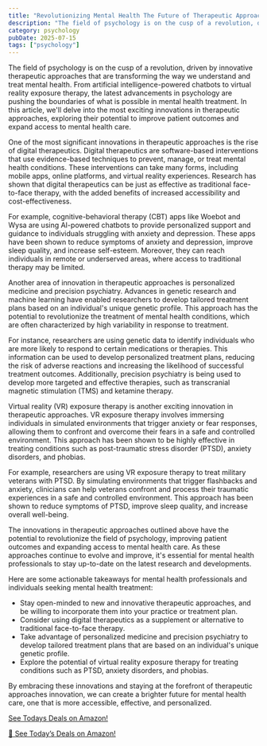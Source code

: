 ```yaml
---
title: "Revolutionizing Mental Health The Future of Therapeutic Approaches Innovation"
description: "The field of psychology is on the cusp of a revolution, driven by innovative therapeutic approaches that are transforming the way we understand and tr..."
category: psychology
pubDate: 2025-07-15
tags: ["psychology"]
---
```


The field of psychology is on the cusp of a revolution, driven by innovative therapeutic approaches that are transforming the way we understand and treat mental health. From artificial intelligence-powered chatbots to virtual reality exposure therapy, the latest advancements in psychology are pushing the boundaries of what is possible in mental health treatment. In this article, we'll delve into the most exciting innovations in therapeutic approaches, exploring their potential to improve patient outcomes and expand access to mental health care.

One of the most significant innovations in therapeutic approaches is the rise of digital therapeutics. Digital therapeutics are software-based interventions that use evidence-based techniques to prevent, manage, or treat mental health conditions. These interventions can take many forms, including mobile apps, online platforms, and virtual reality experiences. Research has shown that digital therapeutics can be just as effective as traditional face-to-face therapy, with the added benefits of increased accessibility and cost-effectiveness.

For example, cognitive-behavioral therapy (CBT) apps like Woebot and Wysa are using AI-powered chatbots to provide personalized support and guidance to individuals struggling with anxiety and depression. These apps have been shown to reduce symptoms of anxiety and depression, improve sleep quality, and increase self-esteem. Moreover, they can reach individuals in remote or underserved areas, where access to traditional therapy may be limited.

Another area of innovation in therapeutic approaches is personalized medicine and precision psychiatry. Advances in genetic research and machine learning have enabled researchers to develop tailored treatment plans based on an individual's unique genetic profile. This approach has the potential to revolutionize the treatment of mental health conditions, which are often characterized by high variability in response to treatment.

For instance, researchers are using genetic data to identify individuals who are more likely to respond to certain medications or therapies. This information can be used to develop personalized treatment plans, reducing the risk of adverse reactions and increasing the likelihood of successful treatment outcomes. Additionally, precision psychiatry is being used to develop more targeted and effective therapies, such as transcranial magnetic stimulation (TMS) and ketamine therapy.

Virtual reality (VR) exposure therapy is another exciting innovation in therapeutic approaches. VR exposure therapy involves immersing individuals in simulated environments that trigger anxiety or fear responses, allowing them to confront and overcome their fears in a safe and controlled environment. This approach has been shown to be highly effective in treating conditions such as post-traumatic stress disorder (PTSD), anxiety disorders, and phobias.

For example, researchers are using VR exposure therapy to treat military veterans with PTSD. By simulating environments that trigger flashbacks and anxiety, clinicians can help veterans confront and process their traumatic experiences in a safe and controlled environment. This approach has been shown to reduce symptoms of PTSD, improve sleep quality, and increase overall well-being.

The innovations in therapeutic approaches outlined above have the potential to revolutionize the field of psychology, improving patient outcomes and expanding access to mental health care. As these approaches continue to evolve and improve, it's essential for mental health professionals to stay up-to-date on the latest research and developments.

Here are some actionable takeaways for mental health professionals and individuals seeking mental health treatment:

* Stay open-minded to new and innovative therapeutic approaches, and be willing to incorporate them into your practice or treatment plan.
* Consider using digital therapeutics as a supplement or alternative to traditional face-to-face therapy.
* Take advantage of personalized medicine and precision psychiatry to develop tailored treatment plans that are based on an individual's unique genetic profile.
* Explore the potential of virtual reality exposure therapy for treating conditions such as PTSD, anxiety disorders, and phobias.

By embracing these innovations and staying at the forefront of therapeutic approaches innovation, we can create a brighter future for mental health care, one that is more accessible, effective, and personalized.


[ See Todays Deals on Amazon!](https://amzn.to/3UjsCWp)

[🛒 See Today’s Deals on Amazon!](https://amzn.to/3UjsCWp)
